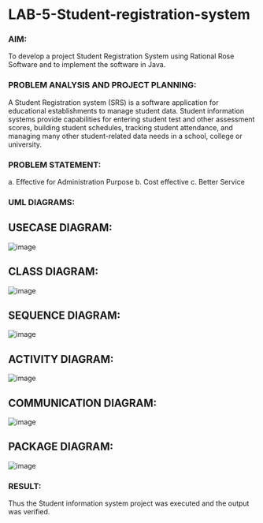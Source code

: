 # LAB-5-Student-registration-system
### AIM:
To develop a project Student Registration System using Rational Rose Software and to
implement the software in Java.
### PROBLEM ANALYSIS AND PROJECT PLANNING:
A Student Registration system (SRS) is a software application for educational
establishments to manage student data. Student information systems provide capabilities for
entering student test and other assessment scores, building student schedules, tracking student
attendance, and managing many other student-related data needs in a school, college or
university.
### PROBLEM STATEMENT:
a. Effective for Administration Purpose
b. Cost effective
c. Better Service
### UML DIAGRAMS:
## USECASE DIAGRAM:
![image](https://github.com/user-attachments/assets/e6ce76c9-9bf8-4196-9736-bd85b5ead157)

## CLASS DIAGRAM:
![image](https://github.com/user-attachments/assets/34b5f2ec-3e1c-4f64-a482-97fdbfc8960e)

## SEQUENCE DIAGRAM:
![image](https://github.com/user-attachments/assets/733c854f-d80a-4dbf-b284-63bed4f49b5a)

## ACTIVITY DIAGRAM:
![image](https://github.com/user-attachments/assets/82b6cfcf-b598-487f-a435-f3fb524454b5)

## COMMUNICATION DIAGRAM:
![image](https://github.com/user-attachments/assets/4757d1d7-d055-4e9d-be52-a2dc2ee2a2e0)

## PACKAGE DIAGRAM:
![image](https://github.com/user-attachments/assets/1e1a045b-5c23-407a-b74a-cb499edb1df4)




### RESULT:
Thus the Student information system project was executed and the output was
verified.
